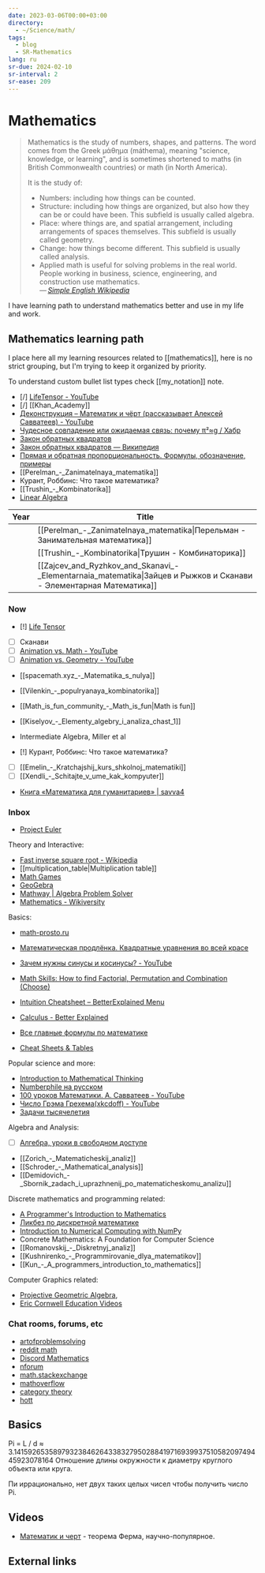 ```yaml
---
date: 2023-03-06T00:00+03:00
directory:
  - ~/Science/math/
tags:
  - blog
  - SR-Mathematics
lang: ru
sr-due: 2024-02-10
sr-interval: 2
sr-ease: 209
---
```


# Mathematics

> Mathematics is the study of numbers, shapes, and patterns. The word comes from
> the Greek μάθημα (máthema), meaning "science, knowledge, or learning", and is
> sometimes shortened to maths (in British Commonwealth countries) or math (in
> North America).
>
> It is the study of:
>
> - Numbers: including how things can be counted.
> - Structure: including how things are organized, but also how they can be or
>   could have been. This subfield is usually called algebra.
> - Place: where things are, and spatial arrangement, including arrangements of
>   spaces themselves. This subfield is usually called geometry.
> - Change: how things become different. This subfield is usually called
>   analysis.
> - Applied math is useful for solving problems in the real world. People
>   working in business, science, engineering, and construction use
>   mathematics.\
> — <cite>[Simple English Wikipedia](https://simple.wikipedia.org/wiki/Mathematics)</cite>

I have learning path to understand mathematics better and use in my life and
work.

## Mathematics learning path

I place here all my learning resources related to [[mathematics]], here is no
strict grouping, but I'm trying to keep it organized by priority.

To understand custom bullet list types check [[my_notation]] note.

- [/] [LifeTensor - YouTube](https://www.youtube.com/@LifeTensor/videos)
- [/] [[Khan_Academy]]
- [Деконструкция – Математик и чёрт (рассказывает Алексей Савватеев) - YouTube](https://www.youtube.com/watch?v=DA9fuIumryg)
- [Чудесное совпадение или ожидаемая связь: почему π²≈g / Хабр](https://habr.com/ru/articles/812903/)
- [Закон обратных квадратов](https://photo-monster.ru/books/read/pakon-obratnyih-kvadratov.html)
- [Закон обратных квадратов — Википедия](https://ru.wikipedia.org/wiki/%D0%97%D0%B0%D0%BA%D0%BE%D0%BD_%D0%BE%D0%B1%D1%80%D0%B0%D1%82%D0%BD%D1%8B%D1%85_%D0%BA%D0%B2%D0%B0%D0%B4%D1%80%D0%B0%D1%82%D0%BE%D0%B2)
- [Прямая и обратная пропорциональность. Формулы, обозначение, примеры](https://skysmart.ru/articles/mathematic/pryamaya-i-obratnaya-proporcionalnost)
- [[Perelman_-_Zanimatelnaya_matematika]]
- Курант, Роббинс: Что такое математика?
- [[Trushin_-_Kombinatorika]]
- [Linear Algebra](https://linear.axler.net/ )


| Year | Title                                                                                                                           |
| ---- | ------------------------------------------------------------------------------------------------------------------------------- |
|      | [[Perelman_-_Zanimatelnaya_matematika\|Перельман - Занимательная математика]]                                                   |
|      | [[Trushin_-_Kombinatorika\|Трушин - Комбинаторика]]                                                                             |
|      | [[Zajcev_and_Ryzhkov_and_Skanavi_-_Elementarnaia_matematika\|Зайцев и Рыжков и Сканави - Элементарная Математика]] |

### Now

- [!] [Life Tensor](https://www.youtube.com/playlist?list=PLC2pBQ7lPOZCu0cehs7tPmnoeK2BjUiSk)
- [ ] Сканави
- [ ] [Animation vs. Math - YouTube](https://www.youtube.com/watch?v=B1J6Ou4q8vE)
- [ ] [Animation vs. Geometry - YouTube](https://www.youtube.com/watch?v=VEJWE6cpqw0)
- [[spacemath.xyz_-_Matematika_s_nulya]]
- [[Vilenkin_-_populryanaya_kombinatorika]]
- [[Math_is_fun_community_-_Math_is_fun|Math is fun]]
- [[Kiselyov_-_Elementy_algebry_i_analiza_chast_1]]
- Intermediate Algebra, Miller et al

- [!] Курант, Роббинс: Что такое математика?
- [ ] [[Emelin_-_Kratchajshij_kurs_shkolnoj_matematiki]]
- [ ] [[Xendli_-_Schitajte_v_ume_kak_kompyuter]]
- [Книга «Математика для гуманитариев» | savva4](https://savvateev.xyz/book/)

### Inbox

- [Project Euler](https://projecteuler.net/)

Theory and Interactive:

- [Fast inverse square root - Wikipedia](https://en.wikipedia.org/w/index.php?title=Fast_inverse_square_root )
- [[multiplication_table|Multiplication table]]
- [Math Games](https://www.mathsisfun.com/games/index.html)
- [GeoGebra](https://www.geogebra.org/)
- [Mathway | Algebra Problem Solver](https://www.mathway.com/Algebra)
- [Mathematics - Wikiversity](https://en.wikiversity.org/wiki/Portal:Mathematics)

Basics:

- [math-prosto.ru](https://math-prosto.ru/)
- [Математическая продлёнка. Квадратные уравнения во всей красе](https://habr.com/ru/post/714660/)
- [Зачем нужны синусы и косинусы? - YouTube](https://youtu.be/hwpWTkdh-BA)
- [Math Skills: How to find Factorial, Permutation and Combination (Choose)](https://www.youtube.com/watch?v=8RRo6Ti9d0U)
- [Intuition Cheatsheet – BetterExplained Menu](https://betterexplained.com/cheatsheet/)
- [Calculus - Better Explained](https://betterexplained.com/calculus/lesson-1/)

- [Все главные формулы по математике](https://educon.by/index.php/formuly/formmat)
- [Cheat Sheets & Tables](https://tutorial.math.lamar.edu/Extras/CheatSheets_Tables.aspx)

Popular science and more:

- [Introduction to Mathematical Thinking](https://www.coursera.org/learn/mathematical-thinking?utm_campaign=gotocourse&utm_medium=coursepage&utm_source=CourseTalk)
- [Numberphile на русском](https://www.youtube.com/playlist?list=PLnL2HgHS7MDQhBx_gtn4gyLzGcjwYDAyJ)
- [100 уроков Математики. А. Савватеев - YouTube](https://www.youtube.com/playlist?list=PLqBfxn8OBMGrsA_YynaQWqHKhL7kEvL4X)
- [Число Грэма Грехема(xkcdoff) - YouTube](https://www.youtube.com/watch?v=kOg-zDjA-0A)
- [Задачи тысячелетия](https://www.youtube.com/playlist?list=PLzbL7FoiqpKboohozmqPpJXzO5m9iwHD-)

Algebra and Analysis:

- [ ] [Алгебра, уроки в свободном доступе](https://www.youtube.com/playlist?list=PLp1o4TiOetLxhCoq5ltCibkk0tlJua_z7)
- [[Zorich_-_Matematicheskij_analiz]]
- [[Schroder_-_Mathematical_analysis]]
- [[Demidovich_-_Sbornik_zadach_i_uprazhnenij_po_matematicheskomu_analizu]]

Discrete mathematics and programming related:

- [A Programmer's Introduction to Mathematics](https://pimbook.org/)
- [Ликбез по дискретной математике](https://stepic.org/course/%D0%9B%D0%B8%D0%BA%D0%B1%D0%B5%D0%B7-%D0%BF%D0%BE-%D0%B4%D0%B8%D1%81%D0%BA%D1%80%D0%B5%D1%82%D0%BD%D0%BE%D0%B9-%D0%BC%D0%B0%D1%82%D0%B5%D0%BC%D0%B0%D1%82%D0%B8%D0%BA%D0%B5-91/)
- [Introduction to Numerical Computing with NumPy](https://www.youtube.com/watch?v=ZB7BZMhfPgk)
- Concrete Mathematics: A Foundation for Computer Science
- [[Romanovskij_-_Diskretnyj_analiz]]
- [[Kushnirenko_-_Programmirovanie_dlya_matematikov]]
- [[Kun_-_A_programmers_introduction_to_mathematics]]

Computer Graphics related:

- [Projective Geometric Algebra](https://projectivegeometricalgebra.org/),
- [Eric Cornwell Education Videos](https://vimeo.com/user543333)

### Chat rooms, forums, etc

- [artofproblemsolving](https://artofproblemsolving.com/community)
- [reddit math](https://old.reddit.com/r/math)
- [Discord Mathematics](https://discord.com/channels/268882317391429632/)
- [nforum](https://nforum.ncatlab.org/)
- [math.stackexchange](https://math.stackexchange.com/)
- [mathoverflow](https://mathoverflow.net/)
- [category theory](https://categorytheory.zulipchat.com)
- [hott](https://hott.zulipchat.com)


## Basics

Pi = L / d ≈ 3.1415926535897932384626433832795028841971693993751058209749445923078164
Отношение длины окружности к диаметру круглого объекта или круга.

Пи иррационально, нет двух таких целых чисел чтобы получить число Pi.

## Videos

- [Математик и черт](https://www.youtube.com/watch?v=52yhBkkulXw) - теорема
  Ферма, научно-популярное.

## External links

